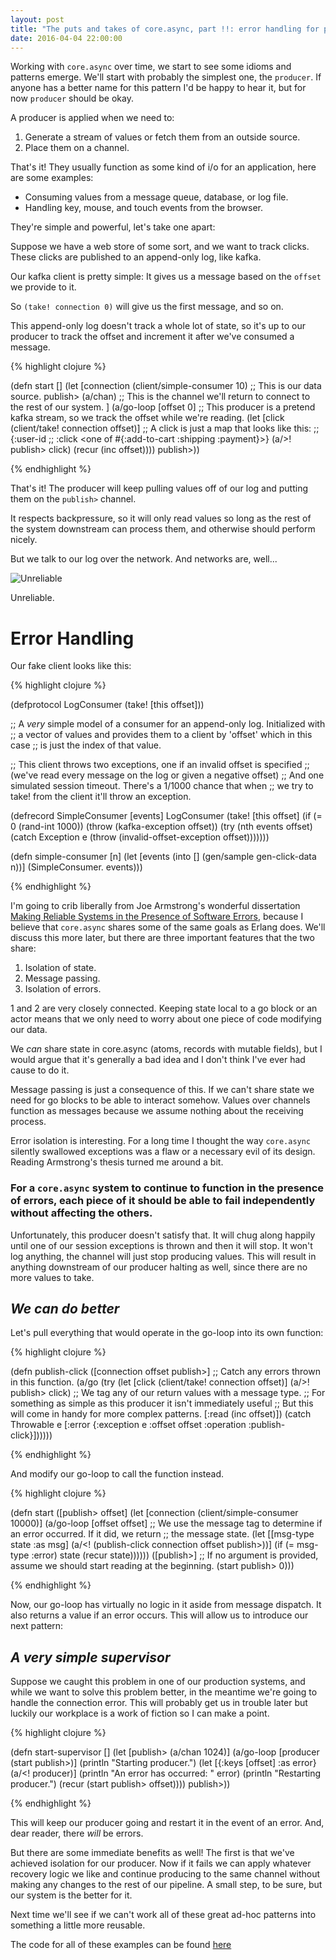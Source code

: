 ```yaml
---
layout: post
title: "The puts and takes of core.async, part !!: error handling for producers."
date: 2016-04-04 22:00:00
---
```


Working with ```core.async``` over time, we start to see some idioms and patterns
emerge. We'll start with probably the simplest one, the ```producer```. If anyone
has a better name for this pattern I'd be happy to hear it, but for now ```producer```
should be okay.

A producer is applied when we need to:

1. Generate a stream of values or fetch them from an outside source.
2. Place them on a channel.

That's it! They usually function as some kind of i/o for an application, here are
some examples:

* Consuming values from a message queue, database, or log file.
* Handling key, mouse, and touch events from the browser.

They're simple and powerful, let's take one apart:

Suppose we have a web store of some sort, and we want to track clicks.
These clicks are published to an append-only log, like kafka.

Our kafka client is pretty simple: It gives us a message based on the ```offset```
we provide to it.

So ```(take! connection 0)``` will give us the first message, and so on.

This append-only log doesn't track a whole lot of state, so it's up to our
producer to track the offset and increment it after we've consumed a message.

{% highlight clojure %}

(defn start []
  (let [connection (client/simple-consumer 10)
        ;; This is our data source.
        publish> (a/chan)
        ;; This is the channel we'll return to connect to the rest of our system.
        ]
    (a/go-loop [offset 0] ;; This producer is a pretend kafka stream, so we track the offset while we're reading.
      (let [click (client/take! connection offset)]
       ;; A click is just a map that looks like this:
       ;; {:user-id <some uuid>
       ;;  :click <one of #{:add-to-cart :shipping :payment}>}
        (a/>! publish> click)
        (recur (inc offset))))
    publish>))
    
{% endhighlight %}

That's it! The producer will keep pulling values off of our log and putting them
on the ```publish>``` channel.

It respects backpressure, so it will only read values so long as the rest of the
system downstream can process them, and otherwise should perform nicely.

But we talk to our log over the network. And networks are, well...

![Unreliable](http://cdn.makeagif.com/media/2-18-2015/EGRce3.gif)

Unreliable.

# Error Handling

Our fake client looks like this:

{% highlight clojure %}

(defprotocol LogConsumer
  (take! [this offset]))

;; A *very* simple model of a consumer for an append-only log. Initialized with
;; a vector of values and provides them to a client by 'offset' which in this case
;; is just the index of that value.

;; This client throws two exceptions, one if an invalid offset is specified
;; (we've read every message on the log or given a negative offset)
;; And one simulated session timeout. There's a 1/1000 chance that when
;; we try to take! from the client it'll throw an exception.

(defrecord SimpleConsumer
    [events]
  LogConsumer
  (take! [this offset]
    (if (= 0 (rand-int 1000)) (throw (kafka-exception offset))
        (try (nth events offset)
             (catch Exception e
               (throw (invalid-offset-exception offset)))))))

(defn simple-consumer [n]
  (let [events (into [] (gen/sample gen-click-data n))]
    (SimpleConsumer. events)))


{% endhighlight %}

I'm going to crib liberally from Joe Armstrong's wonderful dissertation
[Making Reliable Systems in the Presence of Software Errors](http://erlang.org/download/armstrong_thesis_2003.pdf),
because I believe that ```core.async``` shares some of the same goals as
Erlang does. We'll discuss this more later, but there are three important features
that the two share:

1. Isolation of state.
2. Message passing.
3. Isolation of errors.

1 and 2 are very closely connected. Keeping state local to a go block or an actor
means that we only need to worry about one piece of code modifying our data.

We *can* share state in core.async (atoms, records with mutable fields), but I would
argue that it's generally a bad idea and I don't think I've ever had cause to do it.

Message passing is just a consequence of this. If we can't share state we need for
go blocks to be able to interact somehow. Values over channels function as messages
because we assume nothing about the receiving process.

Error isolation is interesting. For a long time I thought the way ```core.async```
silently swallowed exceptions was a flaw or a necessary evil of its design. Reading
Armstrong's thesis turned me around a bit.

### For a ```core.async``` system to continue to function in the presence of errors, each piece of it should be able to fail independently without affecting the others.

Unfortunately, this producer doesn't satisfy that. It will chug along happily until
one of our session exceptions is thrown and then it will stop. It won't log anything,
the channel will just stop producing values. This will result in anything downstream
of our producer halting as well, since there are no more values to take.

## _We can do better_

Let's pull everything that would operate in the go-loop into its own function:

{% highlight clojure %}


(defn publish-click
  ([connection offset publish>]
   ;; Catch any errors thrown in this function.
   (a/go (try (let [click (client/take! connection offset)]
                (a/>! publish> click)
                ;; We tag any of our return values with a message type.
                ;; For something as simple as this producer it isn't immediately useful
                ;; But this will come in handy for more complex patterns.
                [:read (inc offset)])
              (catch Throwable e
                [:error {:exception e
                         :offset offset
                         :operation :publish-click}])))))
                   
{% endhighlight %}

And modify our go-loop to call the function instead.

{% highlight clojure %}

(defn start
  ([publish> offset]
   (let [connection (client/simple-consumer 10000)]
     (a/go-loop [offset offset]
       ;; We use the message tag to determine if an error occurred. If it did, we return
       ;; the message state.
       (let [[msg-type state :as msg] (a/<! (publish-click connection offset publish>))]
         (if (= msg-type :error)
           state
           (recur state))))))
  ([publish>]
  ;; If no argument is provided, assume we should start reading at the beginning.
   (start publish> 0)))

{% endhighlight %}

Now, our go-loop has virtually no logic in it aside from message dispatch. It also returns a value
if an error occurs. This will allow us to introduce our next pattern:

## _A very simple supervisor_

Suppose we caught this problem in one of our production systems, and while we want to solve this problem
better, in the meantime we're going to handle the connection error. This will probably get us in trouble
later but luckily our workplace is a work of fiction so I can make a point.

{% highlight clojure %}

(defn start-supervisor []
  (let [publish> (a/chan 1024)]
    (a/go-loop [producer (start publish>)]
      (println "Starting producer.")
      (let [{:keys [offset] :as error} (a/<! producer)]
        (println "An error has occurred: " error)
        (println "Restarting producer.")
        (recur (start publish> offset))))
    publish>))

{% endhighlight %}

This will keep our producer going and restart it in the event of an error. And, dear reader,
there _will_ be errors.

But there are some immediate benefits as well! The first is that we've achieved isolation for
our producer. Now if it fails we can apply whatever recovery logic we like and continue producing
to the same channel without making any changes to the rest of our pipeline. A small step, to be sure,
but our system is the better for it.

Next time we'll see if we can't work all of these great ad-hoc patterns into something a little
more reusable.

The code for all of these examples can be found [here](https://github.com/angusiguess/async-blog-code)
